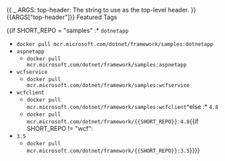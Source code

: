 {{
    _ ARGS:
      top-header: The string to use as the top-level header.
}}{{ARGS["top-header"]}} Featured Tags

{{if SHORT_REPO = "samples"
:* `dotnetapp`
  * `docker pull mcr.microsoft.com/dotnet/framework/samples:dotnetapp`
* `aspnetapp`
  * `docker pull mcr.microsoft.com/dotnet/framework/samples:aspnetapp`
* `wcfservice`
  * `docker pull mcr.microsoft.com/dotnet/framework/samples:wcfservice`
* `wcfclient`
  * `docker pull mcr.microsoft.com/dotnet/framework/samples:wcfclient`^else
:* `4.8`
  * `docker pull mcr.microsoft.com/dotnet/framework/{{SHORT_REPO}}:4.8`{{if SHORT_REPO != "wcf":
* `3.5`
  * `docker pull mcr.microsoft.com/dotnet/framework/{{SHORT_REPO}}:3.5`}}}}
